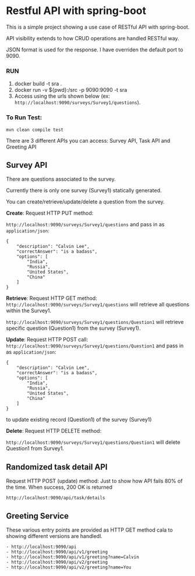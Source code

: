 # Restful API with spring-boot

This is a simple project showing a use case of RESTful API with spring-boot.

API visibility extends to how CRUD operations are handled RESTful way.

JSON format is used for the response. I have overriden the default port to 9090.

### RUN

1. docker build -t sra .
2. docker run -v ${pwd}:/src -p 9090:9090 -t sra
3. Access using the urls shown below (ex: `http://localhost:9090/surveys/Survey1/questions`).

### To Run Test:

`mvn clean compile test`

There are 3 different APIs you can access: Survey API, Task API and Greeting API

## Survey API

There are questions associated to the survey.

Currently there is only one survey (Survey1) statically generated.

You can create/retrieve/update/delete a question from the survey.

**Create**: Request HTTP PUT method:

`http://localhost:9090/surveys/Survey1/questions` and pass in as `application/json`:

```
{
    "description": "Calvin Lee",
    "correctAnswer": "is a badass",
    "options": [
        "India",
        "Russia",
        "United States",
        "China"
    ]
}
```
**Retrieve**: Request HTTP GET method:
`http://localhost:9090/surveys/Survey1/questions` will retrieve all questions within the Survey1.

`http://localhost:9090/surveys/Survey1/questions/Question1` will retrieve specific question (Question1) from the survey (Survey1).

**Update**: Request HTTP POST call:
`http://localhost:9090/surveys/Survey1/questions/Question1` and pass in as `application/json`:

```
{
    "description": "Calvin Lee",
    "correctAnswer": "is a badass",
    "options": [
        "India",
        "Russia",
        "United States",
        "China"
    ]
}
```
to update existing record (Question1) of the survey (Survey1)

**Delete**: Request HTTP DELETE method:

`http://localhost:9090/surveys/Survey1/questions/Question1` will delete Question1 from Survey1.

## Randomized task detail API

Request HTTP POST (update) method: Just to show how API fails 80% of the time. When success, 200 OK is returned

`http://localhost:9090/api/task/details`

## Greeting Service

These various entry points are provided as HTTP GET method cala to showing different versions are handledl.
```
- http://localhost:9090/api
- http://localhost:9090/api/v1/greeting
- http://localhost:9090/api/v1/greeting?name=Calvin
- http://localhost:9090/api/v2/greeting
- http://localhost:9090/api/v2/greeting?name=You
```
